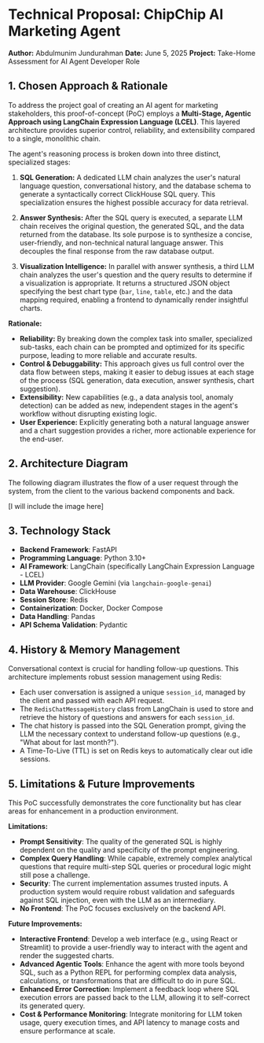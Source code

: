 # Technical Proposal: ChipChip AI Marketing Agent

**Author:** Abdulmunim Jundurahman
**Date:** June 5, 2025
**Project:** Take-Home Assessment for AI Agent Developer Role

## 1. Chosen Approach & Rationale

To address the project goal of creating an AI agent for marketing stakeholders, this proof-of-concept (PoC) employs a **Multi-Stage, Agentic Approach using LangChain Expression Language (LCEL)**. This layered architecture provides superior control, reliability, and extensibility compared to a single, monolithic chain.

The agent's reasoning process is broken down into three distinct, specialized stages:

1.  **SQL Generation:** A dedicated LLM chain analyzes the user's natural language question, conversational history, and the database schema to generate a syntactically correct ClickHouse SQL query. This specialization ensures the highest possible accuracy for data retrieval.

2.  **Answer Synthesis:** After the SQL query is executed, a separate LLM chain receives the original question, the generated SQL, and the data returned from the database. Its sole purpose is to synthesize a concise, user-friendly, and non-technical natural language answer. This decouples the final response from the raw database output.

3.  **Visualization Intelligence:** In parallel with answer synthesis, a third LLM chain analyzes the user's question and the query results to determine if a visualization is appropriate. It returns a structured JSON object specifying the best chart type (`bar`, `line`, `table`, etc.) and the data mapping required, enabling a frontend to dynamically render insightful charts.

**Rationale:**
-   **Reliability:** By breaking down the complex task into smaller, specialized sub-tasks, each chain can be prompted and optimized for its specific purpose, leading to more reliable and accurate results.
-   **Control & Debuggability:** This approach gives us full control over the data flow between steps, making it easier to debug issues at each stage of the process (SQL generation, data execution, answer synthesis, chart suggestion).
-   **Extensibility:** New capabilities (e.g., a data analysis tool, anomaly detection) can be added as new, independent stages in the agent's workflow without disrupting existing logic.
-   **User Experience:** Explicitly generating both a natural language answer and a chart suggestion provides a richer, more actionable experience for the end-user.

## 2. Architecture Diagram

The following diagram illustrates the flow of a user request through the system, from the client to the various backend components and back.

[I will include the image here]

## 3. Technology Stack

-   **Backend Framework**: FastAPI
-   **Programming Language**: Python 3.10+
-   **AI Framework**: LangChain (specifically LangChain Expression Language - LCEL)
-   **LLM Provider**: Google Gemini (via `langchain-google-genai`)
-   **Data Warehouse**: ClickHouse
-   **Session Store**: Redis
-   **Containerization**: Docker, Docker Compose
-   **Data Handling**: Pandas
-   **API Schema Validation**: Pydantic

## 4. History & Memory Management

Conversational context is crucial for handling follow-up questions. This architecture implements robust session management using Redis:

-   Each user conversation is assigned a unique `session_id`, managed by the client and passed with each API request.
-   The `RedisChatMessageHistory` class from LangChain is used to store and retrieve the history of questions and answers for each `session_id`.
-   The chat history is passed into the SQL Generation prompt, giving the LLM the necessary context to understand follow-up questions (e.g., "What about for last month?").
-   A Time-To-Live (TTL) is set on Redis keys to automatically clear out idle sessions.

## 5. Limitations & Future Improvements

This PoC successfully demonstrates the core functionality but has clear areas for enhancement in a production environment.

**Limitations:**

-   **Prompt Sensitivity**: The quality of the generated SQL is highly dependent on the quality and specificity of the prompt engineering.
-   **Complex Query Handling**: While capable, extremely complex analytical questions that require multi-step SQL queries or procedural logic might still pose a challenge.
-   **Security**: The current implementation assumes trusted inputs. A production system would require robust validation and safeguards against SQL injection, even with the LLM as an intermediary.
-   **No Frontend**: The PoC focuses exclusively on the backend API.

**Future Improvements:**

-   **Interactive Frontend**: Develop a web interface (e.g., using React or Streamlit) to provide a user-friendly way to interact with the agent and render the suggested charts.
-   **Advanced Agentic Tools**: Enhance the agent with more tools beyond SQL, such as a Python REPL for performing complex data analysis, calculations, or transformations that are difficult to do in pure SQL.
-   **Enhanced Error Correction**: Implement a feedback loop where SQL execution errors are passed back to the LLM, allowing it to self-correct its generated query.
-   **Cost & Performance Monitoring**: Integrate monitoring for LLM token usage, query execution times, and API latency to manage costs and ensure performance at scale.

